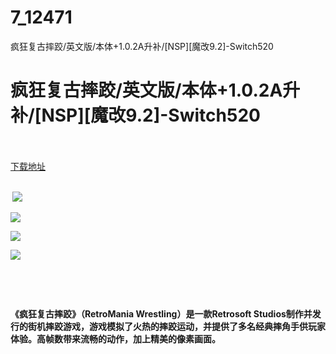 # 7_12471
疯狂复古摔跤/英文版/本体+1.0.2A升补/[NSP][魔改9.2]-Switch520
# 疯狂复古摔跤/英文版/本体+1.0.2A升补/[NSP][魔改9.2]-Switch520
 <br/></br>
[下载地址](https://www.switch520.cc/article/12471 "下载地址")
<br/></br>

<p><strong>&nbsp;<img src="https://www.switch520.cc/muke_img/upload_art_editor_20210412-1_6c89270daac79616e8094ad0b43bd749.jpg"> </strong></p>
<p><strong><img src="https://www.switch520.cc/muke_img/upload_art_editor_20210412-1_0fcb10aec8f4145a4b322e0d80459347.jpg"></strong></p>
<p><strong><img src="https://www.switch520.cc/muke_img/upload_art_editor_20210412-1_31a5d210c2c0ef0e04d90d6828dd4065.jpg"></strong></p>
<p><strong><img src="https://www.switch520.cc/muke_img/upload_art_editor_20210412-1_9f1cc1645f13839735c0ce1a89d87076.jpg"></strong></p>
<p><strong>&nbsp;</strong></p>
<p>&nbsp;</p>
<p><strong>《疯狂复古摔跤》（RetroMania Wrestling）是一款Retrosoft Studios制作并发行的街机摔跤游戏，游戏模拟了火热的摔跤运动，并提供了多名经典摔角手供玩家体验。高帧数带来流畅的动作，加上精美的像素画面。</strong></p>
<p>&nbsp;</p>
